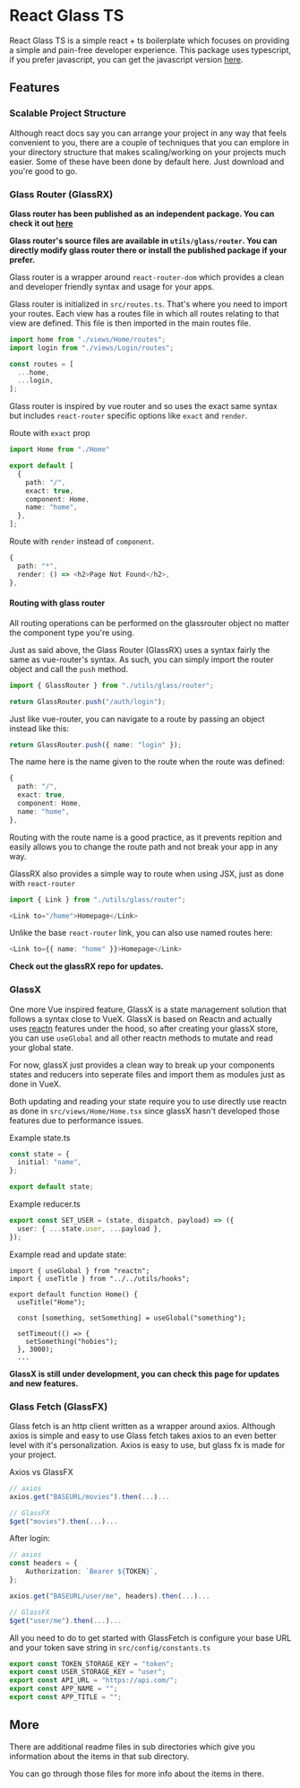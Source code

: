 # React Glass TS

React Glass TS is a simple react + ts boilerplate which focuses on providing a simple and pain-free developer experience. This package uses typescript, if you prefer javascript, you can get the javascript version [here](https://github.com/darko-mychi/react-glass).

## Features

### Scalable Project Structure

Although react docs say you can arrange your project in any way that feels convenient to you, there are a couple of techniques that you can emplore in your directory structure that makes scaling/working on your projects much easier. Some of these have been done by default here. Just download and you're good to go.

### Glass Router (GlassRX)

**Glass router has been published as an independent package. You can check it out [here](https://github.com/darko-mychi/glass-router)**

**Glass router's source files are available in `utils/glass/router`. You can directly modify glass router there or install the published package if your prefer.**

Glass router is a wrapper around `react-router-dom` which provides a clean and developer friendly syntax and usage for your apps.

Glass router is initialized in `src/routes.ts`. That's where you need to import your routes. Each view has a routes file in which all routes relating to that view are defined. This file is then imported in the main routes file.

```ts
import home from "./views/Home/routes";
import login from "./views/Login/routes";

const routes = [
  ...home,
  ...login,
];
```

Glass router is inspired by vue router and so uses the exact same syntax but includes `react-router` specific options like `exact` and `render`.

Route with `exact` prop

```ts
import Home from "./Home"

export default [
  {
    path: "/",
    exact: true,
    component: Home,
    name: "home",
  },
];
```

Route with `render` instead of `component`.

```ts
{
  path: "*",
  render: () => <h2>Page Not Found</h2>,
},
```

#### Routing with glass router

All routing operations can be performed on the glassrouter object no matter the component type you're using.

Just as said above, the Glass Router (GlassRX) uses a syntax fairly the same as vue-router's syntax. As such, you can simply import the router object and call the `push` method.

```ts
import { GlassRouter } from "./utils/glass/router";

return GlassRouter.push("/auth/login");
```

Just like vue-router, you can navigate to a route by passing an object instead like this:

```ts
return GlassRouter.push({ name: "login" });
```

The name here is the name given to the route when the route was defined:

```ts
{
  path: "/",
  exact: true,
  component: Home,
  name: "home",
},
```

Routing with the route name is a good practice, as it prevents repition and easily allows you to change the route path and not break your app in any way.

GlassRX also provides a simple way to route when using JSX, just as done with `react-router`

```ts
import { Link } from "./utils/glass/router";

<Link to="/home">Homepage</Link>
```

Unlike the base `react-router` link, you can also use named routes here:

```ts
<Link to={{ name: "home" }}>Homepage</Link>
```

**Check out the glassRX repo for updates.**

### GlassX

One more Vue inspired feature, GlassX is a state management solution that follows a syntax close to VueX. GlassX is based on Reactn and actually uses [reactn](https://www.npmjs.com/package/reactn) features under the hood, so after creating your glassX store, you can use `useGlobal` and all other reactn methods to mutate and read your global state.

For now, glassX just provides a clean way to break up your components states and reducers into seperate files and import them as modules just as done in VueX.

Both updating and reading your state require you to use directly use reactn as done in `src/views/Home/Home.tsx` since glassX hasn't developed those features due to performance issues.

Example state.ts

```ts
const state = {
  initial: "name",
};

export default state;
```

Example reducer.ts

```ts
export const SET_USER = (state, dispatch, payload) => ({
  user: { ...state.user, ...payload },
});
```

Example read and update state:

```tsx
import { useGlobal } from "reactn";
import { useTitle } from "../../utils/hooks";

export default function Home() {
  useTitle("Home");

  const [something, setSomething] = useGlobal("something");

  setTimeout(() => {
    setSomething("hobies");
  }, 3000);
  ...
```

**GlassX is still under development, you can check this page for updates and new features.**

### Glass Fetch (GlassFX)

Glass fetch is an http client written as a wrapper around axios. Although axios is simple and easy to use Glass fetch takes axios to an even better level with it's personalization. Axios is easy to use, but glass fx is made for your project.

Axios vs GlassFX

```ts
// axios
axios.get("BASEURL/movies").then(...)...

// GlassFX
$get("movies").then(...)...
```

After login:

```ts
// axios
const headers = {
    Authorization: `Bearer ${TOKEN}`,
};

axios.get("BASEURL/user/me", headers).then(...)...

// GlassFX
$get("user/me").then(...)...
```

All you need to do to get started with GlassFetch is configure your base URL and your token save string in `src/config/constants.ts`

```ts
export const TOKEN_STORAGE_KEY = "token";
export const USER_STORAGE_KEY = "user";
export const API_URL = "https://api.com/";
export const APP_NAME = "";
export const APP_TITLE = "";
```

## More

There are additional readme files in sub directories which give you information about the items in that sub directory.

You can go through those files for more info about the items in there.
